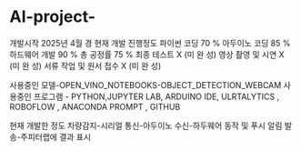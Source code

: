 # AI-project-
개발시작 2025년 4월 경
현재 개발 진행정도
파이썬 코딩 70 %
아두이노 코딩 85 %
하드웨어 개발 90 %
총 공정률 75 %
최종 테스트 X (미 완 성)
영상 촬영 및 시연 X (미 완 성)
서류 작업 및 원서 접수 X (미 완 성)

사용중인 모델-OPEN_VINO_NOTEBOOKS-OBJECT_DETECTION_WEBCAM
사용중인 프로그램 - PYTHON,JUPYTER LAB, ARDUINO IDE, ULRTALYTICS , ROBOFLOW , ANACONDA PROMPT , GITHUB

현재 개발한 정도
차량감지-시리얼 통신-아두이노 수신-하두웨어 동작 및 푸시 알림 발송-주피터랩에 결과 표시
